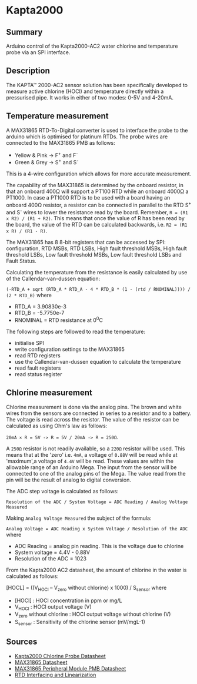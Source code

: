 # Kapta2000
## Summary
Arduino control of the Kapta2000-AC2 water chlorine and temperature probe via an SPI interface.
## Description
The KAPTA™ 2000-AC2 sensor solution has been specifically developed to measure active chlorine (HOCl) and temperature directly within a pressurised pipe. It works in either of two modes: 0-5V and 4-20mA.
## Temperature measurement
A MAX31865 RTD-To-Digital converter is used to interface the probe to the arduino which is optimised for platinum RTDs.
The probe wires are connected to the MAX31865 PMB as follows:
* Yellow & Pink -> F<sup>+</sup> and F<sup>-</sup>
* Green & Grey -> S<sup>+</sup> and S<sup>-</sup>

This is a 4-wire configuration which allows for more accurate measurement.

The capability of the MAX31865 is determined by the onboard resistor, in that an onboard 400Ω will support a PT100 RTD while an onboard 4000Ω a PT1000. In case a PT1000 RTD is to be used with a board having an onboard 400Ω resistor, a resistor can be connected in parallel to the RTD S<sup>+</sup> and S<sup>-</sup> wires to lower the resistance read by the board. Remember, `R = (R1 x R2) / (R1 + R2)`. This means that once the value of R has been read by the board, the value of the RTD can be calculated backwards, i.e. `R2 = (R1 x R) / (R1 - R)`.

The MAX31865 has 8 8-bit registers that can be accessed by SPI: configuration, RTD MSBs, RTD LSBs, High fault threshold MSBs, High fault threshold LSBs, Low fault threshold MSBs, Low fault threshold LSBs and Fault Status.

Calculating the temperature from the resistance is easily calculated by use of the Callendar-van-dussen equation:

`(-RTD_A + sqrt (RTD_A * RTD_A - 4 * RTD_B * (1 - (rtd / RNOMINAL)))) / (2 * RTD_B)`
where
* RTD_A = 3.90830e-3
* RTD_B = -5.7750e-7
* RNOMINAL = RTD resistance at 0<sup>0</sup>C

The following steps are followed to read the temperature:
* initialise SPI
* write configuration settings to the MAX31865
* read RTD registers
* use the Callendar-van-dussen equation to calculate the temperature
* read fault registers
* read status register

## Chlorine measurement
Chlorine measurement is done via the analog pins. The brown and white wires from the sensors are connected in series to a resistor and to a battery. The voltage is read across the resistor. The value of the resistor can be calculated as using Ohm's law as follows:

`20mA × R = 5V -> R = 5V / 20mA -> R = 250Ω`.

A `250Ω` resistor is not readily available, so a `220Ω` resistor will be used. This means that at the 'zero' i.e. `4mA`, a voltage of `0.88V` will be read while at 'maximum',a voltage of `4.4V` will be read. These values are within the allowable range of an Arduino Mega.
The input from the sensor will be connected to one of the analog pins of the Mega. The value read from the pin will be the result of analog to digital conversion.

The ADC step voltage is calculated as follows:

`Resolution of the ADC / System Voltage = ADC Reading / Analog Voltage Measured`

Making `Analog Voltage Measured` the subject of the formula:

`Analog Voltage = ADC Reading x System Voltage / Resolution of the ADC`
where
* ADC Reading = analog pin reading. This is the voltage due to chlorine
* System voltage = 4.4V - 0.88V
* Resolution of the ADC = 1023

From the Kapta2000 AC2 datasheet, the amount of chlorine in the water is calculated as follows:

[HOCL] = ((V<sub>HOCl</sub> – V<sub>zero</sub> without chlorine) x 1000) / S<sub>sensor</sub>
where
* [HOCl] : HOCl concentration in ppm or mg/L
* V<sub>HOCl</sub> : HOCl output voltage (V)
* V<sub>zero</sub> without chlorine : HOCl output voltage without chlorine (V)
* S<sub>sensor</sub> : Sensitivity of the chlorine sensor (mV/mgL-1)

## Sources
* [Kapta2000 Chlorine Probe Datasheet](datasheets/KAPTA%202000-AC2.pdf)
* [MAX31865 Datasheet](datasheets/MAX31865.pdf)
* [MAX31865 Peripheral Module PMB Datasheet](datasheets/MAX31865PMB1%20Datasheet.pdf)
* [RTD Interfacing and Linearization](datasheets/AN709_0.pdf)